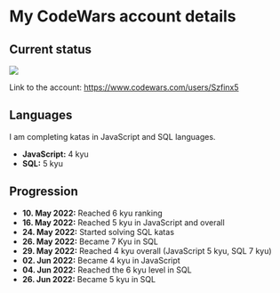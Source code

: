 # My CodeWars account details   

## Current status  
<img src="https://www.codewars.com/users/Szfinx5/badges/large">  

Link to the account: https://www.codewars.com/users/Szfinx5  

## Languages  
I am completing katas in JavaScript and SQL languages.  
 - **JavaScript:** 4 kyu  
 - **SQL:** 5 kyu   

## Progression
- **10. May 2022:** Reached 6 kyu ranking 
- **16. May 2022:** Reached 5 kyu in JavaScript and overall
- **24. May 2022:** Started solving SQL katas
- **26. May 2022:** Became 7 Kyu in SQL   
- **29. May 2022:** Reached 4 kyu overall (JavaScript 5 kyu, SQL 7 kyu)
- **02. Jun 2022:** Became 4 kyu in JavaScript
- **04. Jun 2022:** Reached the 6 kyu level in SQL
- **26. Jun 2022:** Became 5 kyu in SQL    
